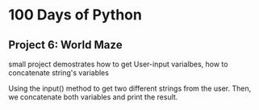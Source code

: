# 100 Days of Python
## Project 6: World Maze
small project demostrates how to get User-input varialbes, how to concatenate string's variables

Using the input() method to get two different strings from the user. Then, we concatenate both variables and print the result.


